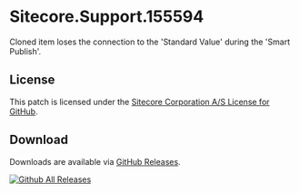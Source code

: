 # Sitecore.Support.155594
Cloned item loses the connection to the 'Standard Value' during the 'Smart Publish'.

## License  
This patch is licensed under the [Sitecore Corporation A/S License for GitHub](https://github.com/sitecoresupport/Sitecore.Support.155594/blob/master/LICENSE).  

## Download  
Downloads are available via [GitHub Releases](https://github.com/sitecoresupport/Sitecore.Support.155594/releases).  

[![Github All Releases](https://img.shields.io/github/downloads/SitecoreSupport/Sitecore.Support.155594/total.svg)](https://github.com/SitecoreSupport/Sitecore.Support.155594/releases)
